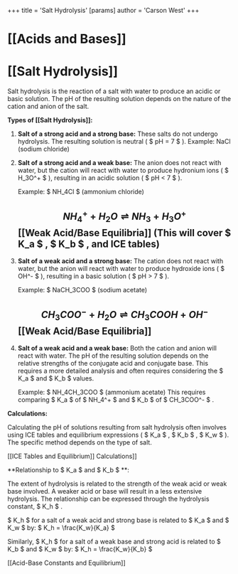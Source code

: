 +++
 title = 'Salt Hydrolysis'
[params]
	author = 'Carson West'
+++
# [[Acids and Bases]]
# [[Salt Hydrolysis]]

Salt hydrolysis is the reaction of a salt with water to produce an acidic or basic solution.  The pH of the resulting solution depends on the nature of the cation and anion of the salt.

**Types of [[Salt Hydrolysis]]:**

1. **Salt of a strong acid and a strong base:**  These salts do not undergo hydrolysis. The resulting solution is neutral ( $ pH = 7 $ ).  Example: NaCl (sodium chloride)

2. **Salt of a strong acid and a weak base:** The anion does not react with water, but the cation will react with water to produce hydronium ions ( $ H_3O^+ $ ), resulting in an acidic solution ( $ pH < 7 $ ).

   Example:  $ NH_4Cl $  (ammonium chloride)
   ##  $$ NH_4^+ + H_2O \rightleftharpoons NH_3 + H_3O^+ $$     [[Weak Acid/Base Equilibria]]  (This will cover  $ K_a $ ,  $ K_b $ , and ICE tables)

3. **Salt of a weak acid and a strong base:** The cation does not react with water, but the anion will react with water to produce hydroxide ions ( $ OH^- $ ), resulting in a basic solution ( $ pH > 7 $ ).

   Example:  $ NaCH_3COO $  (sodium acetate)
   ##  $$ CH_3COO^- + H_2O \rightleftharpoons CH_3COOH + OH^- $$     [[Weak Acid/Base Equilibria]]

4. **Salt of a weak acid and a weak base:** Both the cation and anion will react with water. The pH of the resulting solution depends on the relative strengths of the conjugate acid and conjugate base.  This requires a more detailed analysis and often requires considering the  $ K_a $  and  $ K_b $  values.

   Example:  $ NH_4CH_3COO $  (ammonium acetate)
   This requires comparing  $ K_a $  of  $ NH_4^+ $  and  $ K_b $  of  $ CH_3COO^- $ .


**Calculations:**

Calculating the pH of solutions resulting from salt hydrolysis often involves using ICE tables and equilibrium expressions ( $ K_a $ ,  $ K_b $ ,  $ K_w $ ).  The specific method depends on the type of salt.

[[ICE Tables and Equilibrium]] Calculations]]

**Relationship to  $ K_a $  and  $ K_b $ **:

The extent of hydrolysis is related to the strength of the weak acid or weak base involved. A weaker acid or base will result in a less extensive hydrolysis.  The relationship can be expressed through the hydrolysis constant,  $ K_h $ .

 $ K_h $  for a salt of a weak acid and strong base is related to  $ K_a $  and  $ K_w $  by:
 $ K_h = \frac{K_w}{K_a} $ 

Similarly,  $ K_h $  for a salt of a weak base and strong acid is related to  $ K_b $  and  $ K_w $  by:
 $ K_h = \frac{K_w}{K_b} $ 

[[Acid-Base Constants and Equilibrium]]


